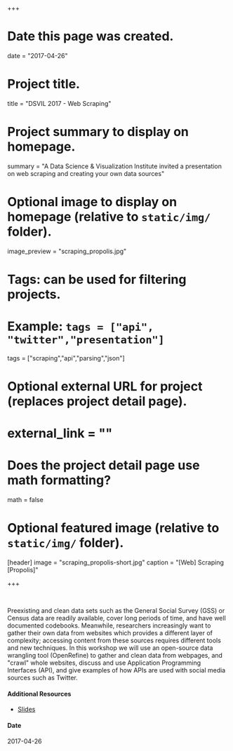 +++
# Date this page was created.
date = "2017-04-26"

# Project title.
title = "DSVIL 2017 - Web Scraping"

# Project summary to display on homepage.
summary = "A Data Science & Visualization Institute invited a presentation on web scraping and creating your own data sources"

# Optional image to display on homepage (relative to `static/img/` folder).
image_preview = "scraping_propolis.jpg"

# Tags: can be used for filtering projects.
# Example: `tags = ["api", "twitter","presentation"]`
tags = ["scraping","api","parsing","json"]

# Optional external URL for project (replaces project detail page).
# external_link = ""

# Does the project detail page use math formatting?
math = false

# Optional featured image (relative to `static/img/` folder).
[header]
image = "scraping_propolis-short.jpg"
caption = "[Web] Scraping [Propolis]"

+++

&nbsp;

Preexisting and clean data sets such as the General Social Survey (GSS) 
or Census data are readily available, cover long periods of time, 
and have well documented codebooks. Meanwhile, researchers increasingly want 
to gather their own data from websites which provides a different 
layer of complexity; accessing content from these sources requires different 
tools and new techniques.  In this workshop we will use an open-source data 
wrangling tool (OpenRefine) to gather and clean data from webpages, 
and "crawl" whole websites, discuss and use Application 
Programming Interfaces (API), and give examples of how 
APIs are used with social media sources such as Twitter.


#### Additional Resources

- [Slides](/project/custom/dsvil2017/slides.html) 

#### Date
2017-04-26

